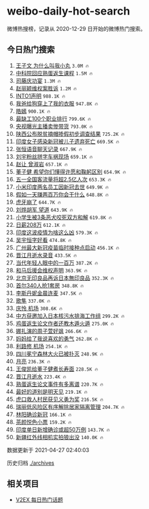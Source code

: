 # weibo-daily-hot-search

微博热搜榜，记录从 2020-12-29 日开始的微博热门搜索。

## 今日热门搜索

<!-- BEGIN -->

1. [王子文 为什么叫我小丸](https://s.weibo.com/weibo?q=%E7%8E%8B%E5%AD%90%E6%96%87%20%E4%B8%BA%E4%BB%80%E4%B9%88%E5%8F%AB%E6%88%91%E5%B0%8F%E4%B8%B8&Refer=top) `3.0M 🔥`
1. [中科院回应熟蛋返生课程](https://s.weibo.com/weibo?q=%23%E4%B8%AD%E7%A7%91%E9%99%A2%E5%9B%9E%E5%BA%94%E7%86%9F%E8%9B%8B%E8%BF%94%E7%94%9F%E8%AF%BE%E7%A8%8B%23&Refer=top) `1.5M 🔥`
1. [司藤庆功宴](https://s.weibo.com/weibo?q=%E5%8F%B8%E8%97%A4%E5%BA%86%E5%8A%9F%E5%AE%B4&Refer=top) `1.3M 🔥`
1. [赵丽颖维权案胜诉](https://s.weibo.com/weibo?q=%23%E8%B5%B5%E4%B8%BD%E9%A2%96%E7%BB%B4%E6%9D%83%E6%A1%88%E8%83%9C%E8%AF%89%23&Refer=top) `1.2M 🔥`
1. [INTO1声明](https://s.weibo.com/weibo?q=%23INTO1%E5%A3%B0%E6%98%8E%23&Refer=top) `988.1K 🔥`
1. [我爸给狗穿上了我的衣服](https://s.weibo.com/weibo?q=%23%E6%88%91%E7%88%B8%E7%BB%99%E7%8B%97%E7%A9%BF%E4%B8%8A%E4%BA%86%E6%88%91%E7%9A%84%E8%A1%A3%E6%9C%8D%23&Refer=top) `947.8K 🔥`
1. [皓嫣](https://s.weibo.com/weibo?q=%23%E7%9A%93%E5%AB%A3%23&Refer=top) `900.1K 🔥`
1. [最缺工100个职业排行](https://s.weibo.com/weibo?q=%23%E6%9C%80%E7%BC%BA%E5%B7%A5100%E4%B8%AA%E8%81%8C%E4%B8%9A%E6%8E%92%E8%A1%8C%23&Refer=top) `799.6K 🔥`
1. [央视曝光主播卖惨带货](https://s.weibo.com/weibo?q=%23%E5%A4%AE%E8%A7%86%E6%9B%9D%E5%85%89%E4%B8%BB%E6%92%AD%E5%8D%96%E6%83%A8%E5%B8%A6%E8%B4%A7%23&Refer=top) `793.0K 🔥`
1. [陕西公布脱贫摘帽掺假初步调查结果](https://s.weibo.com/weibo?q=%23%E9%99%95%E8%A5%BF%E5%85%AC%E5%B8%83%E8%84%B1%E8%B4%AB%E6%91%98%E5%B8%BD%E6%8E%BA%E5%81%87%E5%88%9D%E6%AD%A5%E8%B0%83%E6%9F%A5%E7%BB%93%E6%9E%9C%23&Refer=top) `725.2K 🔥`
1. [印度女子感染新冠被儿子遗弃死亡](https://s.weibo.com/weibo?q=%23%E5%8D%B0%E5%BA%A6%E5%A5%B3%E5%AD%90%E6%84%9F%E6%9F%93%E6%96%B0%E5%86%A0%E8%A2%AB%E5%84%BF%E5%AD%90%E9%81%97%E5%BC%83%E6%AD%BB%E4%BA%A1%23&Refer=top) `669.5K 🔥`
1. [张恒语音聊天记录](https://s.weibo.com/weibo?q=%23%E5%BC%A0%E6%81%92%E8%AF%AD%E9%9F%B3%E8%81%8A%E5%A4%A9%E8%AE%B0%E5%BD%95%23&Refer=top) `667.9K 🔥`
1. [刘宇粉丝拼字车祸现场](https://s.weibo.com/weibo?q=%23%E5%88%98%E5%AE%87%E7%B2%89%E4%B8%9D%E6%8B%BC%E5%AD%97%E8%BD%A6%E7%A5%B8%E7%8E%B0%E5%9C%BA%23&Refer=top) `659.1K 🔥`
1. [赵让 曾淑岩](https://s.weibo.com/weibo?q=%E8%B5%B5%E8%AE%A9%20%E6%9B%BE%E6%B7%91%E5%B2%A9&Refer=top) `657.1K 🔥`
1. [董子健 希望你们懂得许愿和鞠躬区别](https://s.weibo.com/weibo?q=%E8%91%A3%E5%AD%90%E5%81%A5%20%E5%B8%8C%E6%9C%9B%E4%BD%A0%E4%BB%AC%E6%87%82%E5%BE%97%E8%AE%B8%E6%84%BF%E5%92%8C%E9%9E%A0%E8%BA%AC%E5%8C%BA%E5%88%AB&Refer=top) `654.9K 🔥`
1. [五一全国客流量将超2.5亿人次](https://s.weibo.com/weibo?q=%23%E4%BA%94%E4%B8%80%E5%85%A8%E5%9B%BD%E5%AE%A2%E6%B5%81%E9%87%8F%E5%B0%86%E8%B6%852.5%E4%BA%BF%E4%BA%BA%E6%AC%A1%23&Refer=top) `653.3K 🔥`
1. [小米印度两名员工因新冠去世](https://s.weibo.com/weibo?q=%E5%B0%8F%E7%B1%B3%E5%8D%B0%E5%BA%A6%E4%B8%A4%E5%90%8D%E5%91%98%E5%B7%A5%E5%9B%A0%E6%96%B0%E5%86%A0%E5%8E%BB%E4%B8%96&Refer=top) `649.9K 🔥`
1. [假如一天赚两百万你会干什么](https://s.weibo.com/weibo?q=%23%E5%81%87%E5%A6%82%E4%B8%80%E5%A4%A9%E8%B5%9A%E4%B8%A4%E7%99%BE%E4%B8%87%E4%BD%A0%E4%BC%9A%E5%B9%B2%E4%BB%80%E4%B9%88%23&Refer=top) `648.8K 🔥`
1. [虎牙崩了](https://s.weibo.com/weibo?q=%23%E8%99%8E%E7%89%99%E5%B4%A9%E4%BA%86%23&Refer=top) `644.7K 🔥`
1. [刘烨胡军 望道](https://s.weibo.com/weibo?q=%E5%88%98%E7%83%A8%E8%83%A1%E5%86%9B%20%E6%9C%9B%E9%81%93&Refer=top) `643.9K 🔥`
1. [小学生被3条恶犬咬死双方和解](https://s.weibo.com/weibo?q=%23%E5%B0%8F%E5%AD%A6%E7%94%9F%E8%A2%AB3%E6%9D%A1%E6%81%B6%E7%8A%AC%E5%92%AC%E6%AD%BB%E5%8F%8C%E6%96%B9%E5%92%8C%E8%A7%A3%23&Refer=top) `619.8K 🔥`
1. [日薪208万](https://s.weibo.com/weibo?q=%23%E6%97%A5%E8%96%AA208%E4%B8%87%23&Refer=top) `612.1K 🔥`
1. [印度这波疫情为啥这么凶](https://s.weibo.com/weibo?q=%E5%8D%B0%E5%BA%A6%E8%BF%99%E6%B3%A2%E7%96%AB%E6%83%85%E4%B8%BA%E5%95%A5%E8%BF%99%E4%B9%88%E5%87%B6&Refer=top) `579.3K 🔥`
1. [吴宇恒字好看](https://s.weibo.com/weibo?q=%23%E5%90%B4%E5%AE%87%E6%81%92%E5%AD%97%E5%A5%BD%E7%9C%8B%23&Refer=top) `474.8K 🔥`
1. [广州最大新冠疫苗临时接种点启动](https://s.weibo.com/weibo?q=%23%E5%B9%BF%E5%B7%9E%E6%9C%80%E5%A4%A7%E6%96%B0%E5%86%A0%E7%96%AB%E8%8B%97%E4%B8%B4%E6%97%B6%E6%8E%A5%E7%A7%8D%E7%82%B9%E5%90%AF%E5%8A%A8%23&Refer=top) `456.1K 🔥`
1. [晋江月逝水录音](https://s.weibo.com/weibo?q=%23%E6%99%8B%E6%B1%9F%E6%9C%88%E9%80%9D%E6%B0%B4%E5%BD%95%E9%9F%B3%23&Refer=top) `433.5K 🔥`
1. [当代年轻人眼中的一百万](https://s.weibo.com/weibo?q=%23%E5%BD%93%E4%BB%A3%E5%B9%B4%E8%BD%BB%E4%BA%BA%E7%9C%BC%E4%B8%AD%E7%9A%84%E4%B8%80%E7%99%BE%E4%B8%87%23&Refer=top) `387.2K 🔥`
1. [和马后援会维权声明](https://s.weibo.com/weibo?q=%23%E5%92%8C%E9%A9%AC%E5%90%8E%E6%8F%B4%E4%BC%9A%E7%BB%B4%E6%9D%83%E5%A3%B0%E6%98%8E%23&Refer=top) `363.9K 🔥`
1. [北京无印良品再诉日本無印良品](https://s.weibo.com/weibo?q=%E5%8C%97%E4%BA%AC%E6%97%A0%E5%8D%B0%E8%89%AF%E5%93%81%E5%86%8D%E8%AF%89%E6%97%A5%E6%9C%AC%E7%84%A1%E5%8D%B0%E8%89%AF%E5%93%81&Refer=top) `352.3K 🔥`
1. [首尔340人抢1套房](https://s.weibo.com/weibo?q=%23%E9%A6%96%E5%B0%94340%E4%BA%BA%E6%8A%A21%E5%A5%97%E6%88%BF%23&Refer=top) `348.8K 🔥`
1. [李斯丹妮金晨连麦](https://s.weibo.com/weibo?q=%23%E6%9D%8E%E6%96%AF%E4%B8%B9%E5%A6%AE%E9%87%91%E6%99%A8%E8%BF%9E%E9%BA%A6%23&Refer=top) `347.5K 🔥`
1. [歌隼](https://s.weibo.com/weibo?q=%23%E6%AD%8C%E9%9A%BC%23&Refer=top) `337.0K 🔥`
1. [庆怜 机场](https://s.weibo.com/weibo?q=%E5%BA%86%E6%80%9C%20%E6%9C%BA%E5%9C%BA&Refer=top) `308.6K 🔥`
1. [中方获邀加入日本核污水排海工作组](https://s.weibo.com/weibo?q=%23%E4%B8%AD%E6%96%B9%E8%8E%B7%E9%82%80%E5%8A%A0%E5%85%A5%E6%97%A5%E6%9C%AC%E6%A0%B8%E6%B1%A1%E6%B0%B4%E6%8E%92%E6%B5%B7%E5%B7%A5%E4%BD%9C%E7%BB%84%23&Refer=top) `299.2K 🔥`
1. [鸡蛋返生论文作者还教木遁火遁](https://s.weibo.com/weibo?q=%E9%B8%A1%E8%9B%8B%E8%BF%94%E7%94%9F%E8%AE%BA%E6%96%87%E4%BD%9C%E8%80%85%E8%BF%98%E6%95%99%E6%9C%A8%E9%81%81%E7%81%AB%E9%81%81&Refer=top) `275.0K 🔥`
1. [娜扎演的周子萱好飒](https://s.weibo.com/weibo?q=%23%E5%A8%9C%E6%89%8E%E6%BC%94%E7%9A%84%E5%91%A8%E5%AD%90%E8%90%B1%E5%A5%BD%E9%A3%92%23&Refer=top) `266.6K 🔥`
1. [妈妈给了我说喜欢的勇气](https://s.weibo.com/weibo?q=%23%E5%A6%88%E5%A6%88%E7%BB%99%E4%BA%86%E6%88%91%E8%AF%B4%E5%96%9C%E6%AC%A2%E7%9A%84%E5%8B%87%E6%B0%94%23&Refer=top) `262.8K 🔥`
1. [利路修 机场](https://s.weibo.com/weibo?q=%E5%88%A9%E8%B7%AF%E4%BF%AE%20%E6%9C%BA%E5%9C%BA&Refer=top) `254.1K 🔥`
1. [四川冕宁森林大火已被扑灭](https://s.weibo.com/weibo?q=%23%E5%9B%9B%E5%B7%9D%E5%86%95%E5%AE%81%E6%A3%AE%E6%9E%97%E5%A4%A7%E7%81%AB%E5%B7%B2%E8%A2%AB%E6%89%91%E7%81%AD%23&Refer=top) `248.9K 🔥`
1. [月亮](https://s.weibo.com/weibo?q=%23%E6%9C%88%E4%BA%AE%23&Refer=top) `236.3K 🔥`
1. [王俊凯给董子健煮长寿面](https://s.weibo.com/weibo?q=%23%E7%8E%8B%E4%BF%8A%E5%87%AF%E7%BB%99%E8%91%A3%E5%AD%90%E5%81%A5%E7%85%AE%E9%95%BF%E5%AF%BF%E9%9D%A2%23&Refer=top) `228.5K 🔥`
1. [晋江月逝水](https://s.weibo.com/weibo?q=%23%E6%99%8B%E6%B1%9F%E6%9C%88%E9%80%9D%E6%B0%B4%23&Refer=top) `223.4K 🔥`
1. [熟蛋返生论文事件有多离谱](https://s.weibo.com/weibo?q=%23%E7%86%9F%E8%9B%8B%E8%BF%94%E7%94%9F%E8%AE%BA%E6%96%87%E4%BA%8B%E4%BB%B6%E6%9C%89%E5%A4%9A%E7%A6%BB%E8%B0%B1%23&Refer=top) `220.7K 🔥`
1. [最好的道别是明天见](https://s.weibo.com/weibo?q=%23%E6%9C%80%E5%A5%BD%E7%9A%84%E9%81%93%E5%88%AB%E6%98%AF%E6%98%8E%E5%A4%A9%E8%A7%81%23&Refer=top) `219.1K 🔥`
1. [虎口救人村民获见义勇为奖](https://s.weibo.com/weibo?q=%23%E8%99%8E%E5%8F%A3%E6%95%91%E4%BA%BA%E6%9D%91%E6%B0%91%E8%8E%B7%E8%A7%81%E4%B9%89%E5%8B%87%E4%B8%BA%E5%A5%96%23&Refer=top) `216.5K 🔥`
1. [瑞丽低风险区有序解除居家隔离管理](https://s.weibo.com/weibo?q=%23%E7%91%9E%E4%B8%BD%E4%BD%8E%E9%A3%8E%E9%99%A9%E5%8C%BA%E6%9C%89%E5%BA%8F%E8%A7%A3%E9%99%A4%E5%B1%85%E5%AE%B6%E9%9A%94%E7%A6%BB%E7%AE%A1%E7%90%86%23&Refer=top) `204.7K 🔥`
1. [林阳确诊新冠](https://s.weibo.com/weibo?q=%E6%9E%97%E9%98%B3%E7%A1%AE%E8%AF%8A%E6%96%B0%E5%86%A0&Refer=top) `166.1K 🔥`
1. [茶颜悦色小票](https://s.weibo.com/weibo?q=%23%E8%8C%B6%E9%A2%9C%E6%82%A6%E8%89%B2%E5%B0%8F%E7%A5%A8%23&Refer=top) `159.2K 🔥`
1. [印度单日新增确诊或超50万例](https://s.weibo.com/weibo?q=%23%E5%8D%B0%E5%BA%A6%E5%8D%95%E6%97%A5%E6%96%B0%E5%A2%9E%E7%A1%AE%E8%AF%8A%E6%88%96%E8%B6%8550%E4%B8%87%E4%BE%8B%23&Refer=top) `143.7K 🔥`
1. [新疆红外线相机实拍狼出没](https://s.weibo.com/weibo?q=%23%E6%96%B0%E7%96%86%E7%BA%A2%E5%A4%96%E7%BA%BF%E7%9B%B8%E6%9C%BA%E5%AE%9E%E6%8B%8D%E7%8B%BC%E5%87%BA%E6%B2%A1%23&Refer=top) `140.0K 🔥`

数据更新于 2021-04-27 02:40:03

<!-- END -->

历史归档 [./archives](./archives)

## 相关项目

- [V2EX 每日热门话题](https://github.com/boojack/v2ex-daily-hot-topic)
